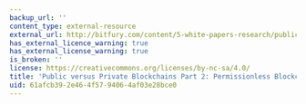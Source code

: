 ```yaml
---
backup_url: ''
content_type: external-resource
external_url: http://bitfury.com/content/5-white-papers-research/public-vs-private-pt2-1.pdf
has_external_licence_warning: true
has_external_license_warning: true
is_broken: ''
license: https://creativecommons.org/licenses/by-nc-sa/4.0/
title: 'Public versus Private Blockchains Part 2: Permissionless Blockchains (PDF)'
uid: 61afcb39-2e46-4f57-9406-4af03e28bce0
---
```

